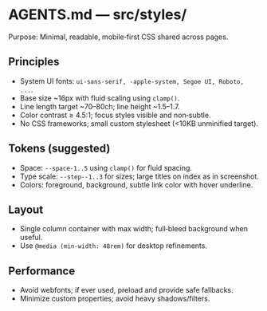 # AGENTS.md — src/styles/

Purpose: Minimal, readable, mobile‑first CSS shared across pages.

## Principles
- System UI fonts: `ui-sans-serif, -apple-system, Segoe UI, Roboto, ...`.
- Base size ~16px with fluid scaling using `clamp()`.
- Line length target ~70–80ch; line height ~1.5–1.7.
- Color contrast ≥ 4.5:1; focus styles visible and non‑subtle.
- No CSS frameworks; small custom stylesheet (<10KB unminified target).

## Tokens (suggested)
- Space: `--space-1..5` using `clamp()` for fluid spacing.
- Type scale: `--step--1..3` for sizes; large titles on index as in screenshot.
- Colors: foreground, background, subtle link color with hover underline.

## Layout
- Single column container with max width; full‑bleed background when useful.
- Use `@media (min-width: 48rem)` for desktop refinements.

## Performance
- Avoid webfonts; if ever used, preload and provide safe fallbacks.
- Minimize custom properties; avoid heavy shadows/filters.

